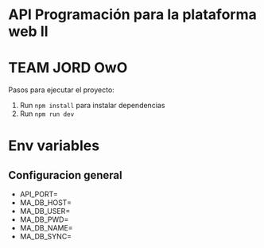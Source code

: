 # API Programación para la plataforma web II
# TEAM JORD OwO

Pasos para ejecutar el proyecto:

1. Run `npm install` para instalar dependencias
2. Run `npm run dev`

# Env variables

## Configuracion general
* API_PORT=
* MA_DB_HOST=
* MA_DB_USER=
* MA_DB_PWD=
* MA_DB_NAME=
* MA_DB_SYNC=
